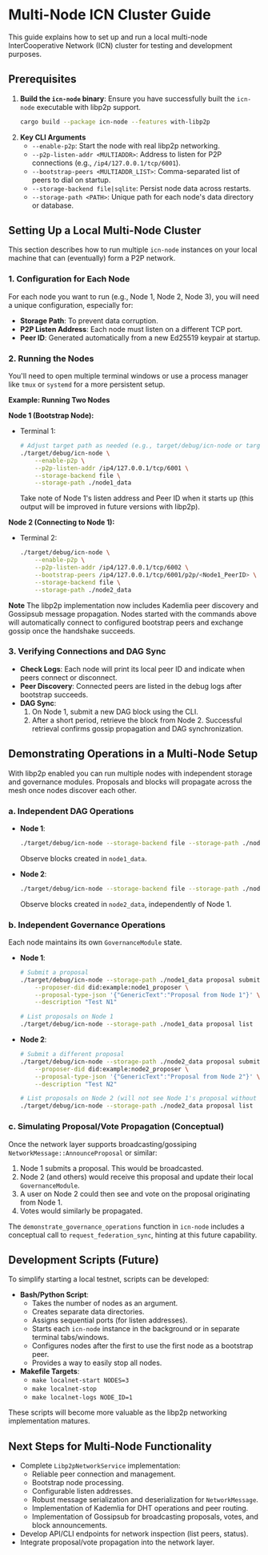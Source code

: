 # Multi-Node ICN Cluster Guide

This guide explains how to set up and run a local multi-node InterCooperative Network (ICN) cluster for testing and development purposes.

## Prerequisites

1.  **Build the `icn-node` binary**: Ensure you have successfully built the `icn-node` executable with libp2p support.
    ```bash
    cargo build --package icn-node --features with-libp2p
    ```
2.  **Key CLI Arguments**
    *   `--enable-p2p`: Start the node with real libp2p networking.
    *   `--p2p-listen-addr <MULTIADDR>`: Address to listen for P2P connections (e.g., `/ip4/127.0.0.1/tcp/6001`).
    *   `--bootstrap-peers <MULTIADDR_LIST>`: Comma-separated list of peers to dial on startup.
    *   `--storage-backend file|sqlite`: Persist node data across restarts.
    *   `--storage-path <PATH>`: Unique path for each node's data directory or database.

## Setting Up a Local Multi-Node Cluster

This section describes how to run multiple `icn-node` instances on your local machine that can (eventually) form a P2P network.

### 1. Configuration for Each Node

For each node you want to run (e.g., Node 1, Node 2, Node 3), you will need a unique configuration, especially for:
*   **Storage Path**: To prevent data corruption.
*   **P2P Listen Address**: Each node must listen on a different TCP port.
*   **Peer ID**: Generated automatically from a new Ed25519 keypair at startup.

### 2. Running the Nodes

You'll need to open multiple terminal windows or use a process manager like `tmux` or `systemd` for a more persistent setup.

**Example: Running Two Nodes**

**Node 1 (Bootstrap Node):**

*   Terminal 1:
    ```bash
    # Adjust target path as needed (e.g., target/debug/icn-node or target/release/icn-node)
    ./target/debug/icn-node \
        --enable-p2p \
        --p2p-listen-addr /ip4/127.0.0.1/tcp/6001 \
        --storage-backend file \
        --storage-path ./node1_data
    ```
    Take note of Node 1's listen address and Peer ID when it starts up (this output will be improved in future versions with libp2p).

**Node 2 (Connecting to Node 1):**

*   Terminal 2:
    ```bash
    ./target/debug/icn-node \
        --enable-p2p \
        --p2p-listen-addr /ip4/127.0.0.1/tcp/6002 \
        --bootstrap-peers /ip4/127.0.0.1/tcp/6001/p2p/<Node1_PeerID> \
        --storage-backend file \
        --storage-path ./node2_data
    ```

**Note**
The libp2p implementation now includes Kademlia peer discovery and Gossipsub message propagation. Nodes started with the commands above will automatically connect to configured bootstrap peers and exchange gossip once the handshake succeeds.

### 3. Verifying Connections and DAG Sync

*   **Check Logs**: Each node will print its local peer ID and indicate when peers connect or disconnect.
*   **Peer Discovery**: Connected peers are listed in the debug logs after bootstrap succeeds.
*   **DAG Sync**:
    1. On Node 1, submit a new DAG block using the CLI.
    2. After a short period, retrieve the block from Node 2. Successful retrieval confirms gossip propagation and DAG synchronization.

## Demonstrating Operations in a Multi-Node Setup

With libp2p enabled you can run multiple nodes with independent storage and governance modules. Proposals and blocks will propagate across the mesh once nodes discover each other.

### a. Independent DAG Operations

*   **Node 1**:
    ```bash
    ./target/debug/icn-node --storage-backend file --storage-path ./node1_data demo
    ```
    Observe blocks created in `node1_data`.

*   **Node 2**:
    ```bash
    ./target/debug/icn-node --storage-backend file --storage-path ./node2_data demo
    ```
    Observe blocks created in `node2_data`, independently of Node 1.

### b. Independent Governance Operations

Each node maintains its own `GovernanceModule` state.

*   **Node 1**:
    ```bash
    # Submit a proposal
    ./target/debug/icn-node --storage-path ./node1_data proposal submit \
        --proposer-did did:example:node1_proposer \
        --proposal-type-json '{"GenericText":"Proposal from Node 1"}' \
        --description "Test N1"
    
    # List proposals on Node 1
    ./target/debug/icn-node --storage-path ./node1_data proposal list
    ```

*   **Node 2**:
    ```bash
    # Submit a different proposal
    ./target/debug/icn-node --storage-path ./node2_data proposal submit \
        --proposer-did did:example:node2_proposer \
        --proposal-type-json '{"GenericText":"Proposal from Node 2"}' \
        --description "Test N2"

    # List proposals on Node 2 (will not see Node 1's proposal without network sync)
    ./target/debug/icn-node --storage-path ./node2_data proposal list
    ```

### c. Simulating Proposal/Vote Propagation (Conceptual)

Once the network layer supports broadcasting/gossiping `NetworkMessage::AnnounceProposal` or similar:
1.  Node 1 submits a proposal. This would be broadcasted.
2.  Node 2 (and others) would receive this proposal and update their local `GovernanceModule`.
3.  A user on Node 2 could then see and vote on the proposal originating from Node 1.
4.  Votes would similarly be propagated.

The `demonstrate_governance_operations` function in `icn-node` includes a conceptual call to `request_federation_sync`, hinting at this future capability.

## Development Scripts (Future)

To simplify starting a local testnet, scripts can be developed:

*   **Bash/Python Script**:
    *   Takes the number of nodes as an argument.
    *   Creates separate data directories.
    *   Assigns sequential ports (for listen addresses).
    *   Starts each `icn-node` instance in the background or in separate terminal tabs/windows.
    *   Configures nodes after the first to use the first node as a bootstrap peer.
    *   Provides a way to easily stop all nodes.
*   **Makefile Targets**:
    *   `make localnet-start NODES=3`
    *   `make localnet-stop`
    *   `make localnet-logs NODE_ID=1`

These scripts will become more valuable as the libp2p networking implementation matures.

## Next Steps for Multi-Node Functionality

*   Complete `Libp2pNetworkService` implementation:
    *   Reliable peer connection and management.
    *   Bootstrap node processing.
    *   Configurable listen addresses.
    *   Robust message serialization and deserialization for `NetworkMessage`.
    *   Implementation of Kademlia for DHT operations and peer routing.
    *   Implementation of Gossipsub for broadcasting proposals, votes, and block announcements.
*   Develop API/CLI endpoints for network inspection (list peers, status).
*   Integrate proposal/vote propagation into the network layer. 
